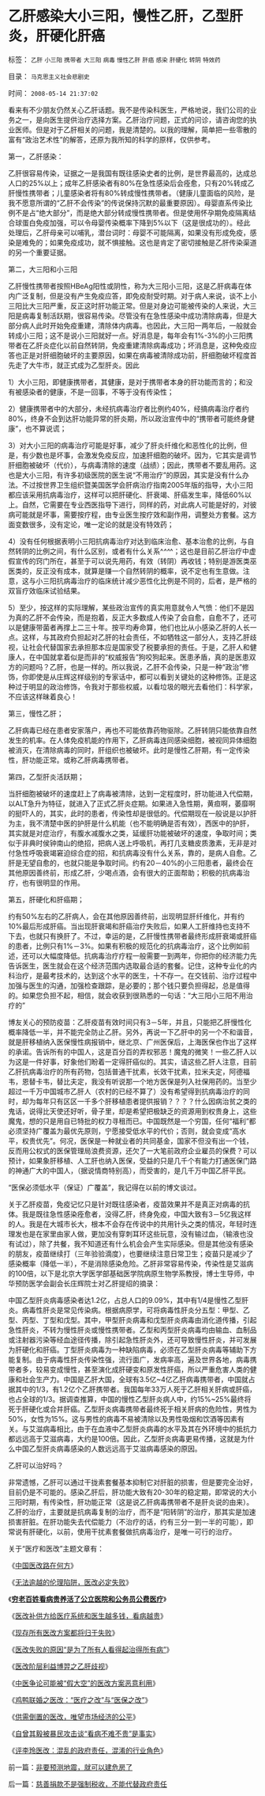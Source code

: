# 乙肝感染大小三阳，慢性乙肝，乙型肝炎，肝硬化肝癌

标签： `乙肝` `小三阳` `携带者` `大三阳` `病毒` `慢性乙肝` `肝癌` `感染` `肝硬化` `转阴` `特效药` 

目录： `马克思主义社会悲剧史`

时间： `2008-05-14 21:37:02`

看来有不少朋友仍然关心乙肝话题。我不是传染科医生，严格地说，我们公司的业务之一，是向医生提供治疗选择方案。乙肝治疗问题，正式的问诊，请咨询您的执业医师。但是对于乙肝相关的问题，我是清楚的。以我的理解，简单把一些零散的富有“政治艺术性”的解答，还原为我所知的科学的原样，仅供参考。

第一，乙肝感染：

乙肝很容易传染，证据之一是我国有既往感染史者的比例，是世界最高的，达成总人口的25%以上；成年乙肝感染者有80%在急性感染后会痊愈，只有20%转成乙肝慢性携带者；儿童感染者将有80%转成慢性携带者。（健康儿童面临的风险，是我不愿意所谓的“乙肝不会传染”的传说保持沉默的最重要原因）。母婴直系传染比例不是占“绝大部分”，而是绝大部分转成慢性携带者。但是使用怀孕期免疫隔离结合球蛋白免疫加强，可以令母婴传染概率下降到5%以下（这是很成功的）。经此处理后，乙肝母亲可以哺乳，潜台词时：母婴不可能隔离，如果没有形成免疫，感染是难免的；如果免疫成功，就不惧接触。这也是肯定了密切接触是乙肝传染渠道的另一个重要证据。

第二，大三阳和小三阳

乙肝慢性携带者按照HBeAg阳性或阴性，称为大三阳小三阳，这是乙肝病毒在体内广泛复制，但是没有产生免疫应答，即免疫耐受时期。对于病人来说，谈不上小三阳比大三阳严重，反正这时肝功能正常。但是对身边可能被传染的人来说，大三阳是病毒复制活跃期，很容易传染。尽管没有在急性感染中成功清除病毒，但是大部分病人此时开始免疫重建，清除体内病毒。也因此，大三阳一两年后，一般就会转成小三阳；这不是说小三阳就好一点。好消息是，每年会有1%-3%的小三阳携带者在乙肝炎症化以前自然转阴，免疫重建清除病毒成功；坏消息是，这种免疫应答也正是对肝细胞破坏的主要原因，如果在病毒被清除成功前，肝细胞破坏程度首先走了大牛市，就正式成为乙型肝炎。因此

1）大小三阳，即健康携带者，其健康，是对于携带者本身的肝功能而言的；和没有被感染者的健康，不是一回事，不等于没有传染性；

2）健康携带者中的大部分，未经抗病毒治疗者比例约40%，经搞病毒治疗者约80%，终身不会到达肝功能异常的肝炎期，所以政治宣传中的“携带者可能终身健康”，也不算说谎；

3）对大小三阳的病毒治疗可能是好事，减少了肝炎纤维化和恶性化的比例，但是，有少数也是坏事，会激发免疫反应，加速肝细胞的破坏。因为，它其实是调节肝细胞被破坏（代价），与病毒清除的速度（战绩）；因此，携带者不要乱用药。这也是大小三阳，有许多初级医院的医生说“不用治疗”的原因，其实是没有什么办法。不过按世界卫生组织暨美国医学会肝病治疗指南2005年版的指导，大小三阳都应该采用抗病毒治疗，这样可以把肝硬化、肝衰竭、肝癌发生率，降低60%以上。自然，它需要在专业西医指导下进行，同样的药，对此病人可能是好的，对彼病可能就是坏事，需要按疗程，由专业医生按疗效和副作用，调整处方套餐。这方面变数很多，没有定论，唯一定论的就是没有特效药；

4）没有任何根据表明小三阳抗病毒治疗对达到临床治愈、基本治愈的比例，与自然转阴的比例之间，有什么区别，或者有什么关系^_^^_^；这也是目前乙肝治疗中虚假宣传的窍门所在，甚至于可以说先用药，有效（转阴）再收钱；特别是游医类巫医类的，反正没有成本，就算是赚一个自然转阴的概率，说不定也有生意做。注意，这与小三阳抗病毒治疗的临床统计减少恶性化比例是不同的，后者，是严格的双盲疗效临床试验结果。

5）至少，按这样的实际理解，某些政治宣传的真实用意就令人气愤：他们不是因为真的乙肝不会传染，而是抱着，反正大多数成人传染了会自愈，自愈不了，还可以是健康带菌者再撑上二三十年。按平均寿命算，他们也比从小感染乙肝的人长一点。这样，与其政府负担起对乙肝的社会责任，不如牺牲这一部分人，支持乙肝歧视，让社会代替国家去承担那本应是国家受了税要承担的责任。于是，乙肝人和健康人，在中国就拿着似是而非的“权威报告”狗咬狗起来。医患矛盾，真的是医患双方的问题吗？乙肝，也是一样的。所以我说，乙肝不会传染，只是一种“政治”修饰，你即使是从庄辉这样级别的专家话中，都可以看到关键处的这种修饰。正是这种过于明显的政治修饰，令我对于那些权威，以看垃圾的眼光去看他们：科学家，不应该这样昧着良心！

第三，慢性乙肝；

乙肝病毒已经在患者安家落户，再也不可能依靠药物驱除。乙肝转阴只能依靠自然发生的机率。在人体免疫机能的作用下，乙肝病毒连同感染细胞，被视同异体细胞被消灭，在清除病毒的同时，肝组织也被破坏。此时是慢性乙肝期，有一定传染性，肝功能正常。或称乙肝病毒携带者。

第四，乙型肝炎活跃期；

当肝细胞被破坏的速度赶上了病毒被清除，达到一定程度时，肝功能进入代偿期，以ALT急升为特征，就进入了正式乙肝炎症期。如果进入急性期，黄疸啊，萎靡啊的挺吓人的，其实，此时的患者，传染性却是很低的。代偿期现在一般说是以护肝为主，我不清楚中医的护肝是什么机能（也不能明确是否有效），西医中的护肝，其实就是对症治疗，有腹水减腹水之类，延缓肝功能被破坏的速度，争取时间；类似于非典时侯钟南山的绝招，把病人送上呼吸机，再打几支糖皮质激素，无非是对付急性呼吸衰竭窘迫综合症的招，和抗病毒没有什么关系，靠的，是病人自愈。乙肝是无望自愈的，也就只能是争取时间。约有20－40%的小三阳患者，最终会在其他原因善终前，形成乙肝，少喝点酒，会有很大的正面帮助；积极的抗病毒治疗，也有很明显的作用。

第五，肝硬化和肝癌期；

约有50%左右的乙肝病人，会在其他原因善终前，出现明显肝纤维化，并有约10%最后形成肝癌。当出现肝衰竭和肝癌治疗失败后，如果人工肝维持也支持不下去，也就只有换肝了。不过，幸运的是，乙肝慢性携带者最终形成肝衰竭或肝癌的患者，比例只有1%－3%。如果有积极的规范化的抗病毒治疗，这个比例如前述，还可以大幅度降低。抗病毒治疗疗程一般需要一到两年，你把你的经济能力先告诉医生，医生就会在这个经济范围内选取最合适的套餐。记住，这种专业化的内科治疗，是最考技术的，达到这个水平的医生，十不存一。在交钱前、治疗过程中加强与医生的沟通，加强检查跟踪，是必要的；那个钱只要负担得起，总是值得的。如果您负担不起，相信，就会收获到很熟悉的一句话：“大三阳小三阳不用治疗的”

博友关心的预防疫苗：乙肝疫苗有效时间只有3－5年，并且，只能把乙肝慢性化概率降低一半，并不能完全防止乙肝。另外，再说一下乙肝中的另一个不和谐音，就是肝移植纳入医保慢性病报销中，继北京、广州医保后，上海医保也作出了这样的承诺。告诉所有的中国人，这是百分百的弄权邪恶！魔鬼的微笑！一些乙肝人以为这是一件好事，好象他们盼着一定得肝癌似的。其实，请这些乙肝人注意，目前乙肝抗病毒治疗的所有药物，包括普通干扰素，长效干扰素，拉米夫定，阿德福韦，恩替卡韦，替比夫定，我没有听说那一个地方医保是列入社保用药的。当至少超过一千万中国城市乙肝人（农村的已经不算了）没有希望得到抗病毒治疗的同时，却为每年只有区区一千多个肝移植患者提供报销？？？？什么因病治贫之类的鬼话，说得比天使还好听，骨子里，却是希望把极缺乏的资源用到权贵身上，这些魔鬼，想的只是用自已特批的权力寻租而已。中国既然是一个穷国，任何“福利”都必须坚持广覆盖为最优先原则，宁愿接受低水平的代价；否则，就会变成“高水平，权贵优先”。何况，医保是一种就业者的共同基金，国家不但没有出一个钱，反而用公权式的医保管理局浪费资源，还欠了一大笔前政府企业雇员的保费？可以预计，如果象肝移植、人工肝也纳入医保，受益的只是几千个有能力打通医保门路的神通广大的中国人，（据说情商特别高），而受害的，是几千万中国乙肝平民。

“医保必须低水平（保证）广覆盖”，我记得在以前的博文谈过。

关于乙肝疫苗，免疫记忆只是针对既往感染者，疫苗效果并不是真正对病毒的抗体。我是既往急性感染痊愈者，没得乙肝，终身免疫，中国大致有3－5亿我这样的人。我是在大城市长大，根本不会存在传说中的共用针头之类的情况，年轻时连理发也是在家里由家人做，更加没有穿刺耳环这些玩意，没有输过血，（输液也没有试过），除了共餐，我不知道还有什么机会会产生实际感染。但是其他没有感染的朋友，疫苗继续打（三年验验滴度），也要继续注意日常卫生；疫苗只是减少了感染概率（降低一半），不是消除感染危险。乙肝非常容易传染，传染性是艾滋病的100倍，以下是北京大学医学部基础医学院病原生物学系教授，博士生导师，中华预防医学会副会长庄辉院士对乙肝提绍的摘录：

中国乙型肝炎病毒感染者达1.2亿，占总人口的9.09%，其中有1/4是慢性乙型肝炎。病毒性肝炎是常见传染病。根据病原学，可将病毒性肝炎分五型：甲型、乙型、丙型、丁型和戊型。其中，甲型肝炎病毒和戊型肝炎病毒由消化道传播，引起急性肝炎，不转为慢性肝炎或慢性携带者。乙型和丙型肝炎病毒均由输血、血制品或注射器污染等经血途径传播，除引起急性肝炎外，还可导致慢性肝炎，并可发展为肝硬化和肝癌。丁型肝炎病毒为一种缺陷病毒，必须在乙型肝炎病毒等辅助下方能复制。由于病毒性肝炎传染性强，流行面广，发病率高，遍及世界各地，病毒携带者多，较易变成慢性，甚至演化成肝硬变和原发性肝癌，所以严重危害人类的健康和社会生产力。中国是乙肝大国，全球有3.5亿~4亿乙肝病毒携带者，中国就占据其中的1/3，有1.2亿个乙肝携带者。我国每年33万人死于乙肝相关肝病或肝癌，也占全球的1/3。据调查推算，中国的慢性乙型肝炎病人中，约15%~25%最终将死于肝硬化或合并肝癌。乙型肝炎病毒携带者最终死于相关肝病的危险性，男性为50%，女性为15%。这与男性的病毒不易被清除以及男性吸烟和饮酒等因素有关。与艾滋病毒相比，由于在血液中乙型肝炎病毒的水平及其在外环境中的抵抗力都远远高于艾滋病毒，大约是100倍。因此，乙型肝炎病毒更易传播，这就是为什么中国乙型肝炎病毒感染的人数远远高于艾滋病毒感染的原因。

乙肝可以治好吗？

非常遗憾，乙肝可以通过干拢素套餐基本抑制它对肝脏的损害，但是要完全治好，目前仍是不可能的。感染乙肝后，肝功能大致有20-30年的稳定期，即常说的大小三阳时期，有传染性，肝功能正常（这是说乙肝病毒携带者不是肝炎说的由来）。乙肝的治疗，主要就是抗病毒复制的治疗，而不是“阳转阴”的治疗，那其实是加速损害肝脏。在肝功能失去代偿能力（不治疗的话，约有三分一到一半的可能），即常说有肝硬化，以前，使用干扰素套餐做抗病毒治疗，是唯一可行的治疗。

关于“医疗和医改”主题文章有：

《[中国医改路在何方](../../../2007/9/8/市场化是中国医改的唯一出路;医改路在何方.md)》

《[无法逾越的伦理陷阱，医改必定失败](../../../2007/10/21/“生命无价”？难以逾越的医疗伦理陷阱.md)》

《[**穷老百姓看病贵养活了公立医院和公务员公费医疗**](../../../2008/1/1/穷老百姓看病贵养活了公立医院和公务员公费医疗.md)》

《[医改补供方给医疗系统和医生越多钱，看病越贵](../../../2008/2/29/医改国家包干越多老百姓看病越贵.md)》

《[现存所有医改方案都将归于失败](../../../2008/3/23/现存所有医改方案都将损害老百姓的利益，都将失败.md)》

《[医改失败的原因“是为了所有人看得起治得所有病”](../../../2008/3/29/医改谎言“所有人看得起治得所有病”.md)》

《[医改阶层利益博羿之乙肝歧视](../../../2008/4/21/医改阶层利益博羿之乙肝和乙肝歧视.md)》

《[中医争论可能被“假大空”的医改方案恶意利用](../../../2008/10/19/避免行政干预强行推销中医作为医疗保障.md)》

《[鸡鸭联婚之医改：“医疗之改”与“医保之改”](../../../2009/1/27/荒唐的医疗公共产品说：“医疗之改”与“医保之改”.md)》

《[供需倒置的医改，唯望市场经济的公平](../../../2009/1/31/供需倒置的医改，唯望市场经济的公平.md)》

《[自曾其毅被暴民攻击谈“看病不难不贵”是事实](../../../2008/2/24/自曾其毅被暴民攻击谈“看病不难不贵”是事实.md)》

《[评李玲医改：混乱的政府责任，混淆的行业角色](../../../2007/11/24/评李玲医改：混乱的政府责任，混淆的行业角色.md)》



前一篇：[非要预测地震，就可以建危房了](../../../2008/5/13/非要预测地震，就可以建危房了.md)

后一篇：[慈善捐款不是强制税收，不能代替政府责任](../../../2008/5/15/慈善捐款不是强制税收，不能代替政府责任.md)